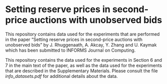 # Setting reserve prices in second-price auctions with unobserved bids
This repository contains data used for the experiments that are performed in the paper “Setting reserve prices in second-price auctions with
unobserved bids” by J. Rhuggenaath, A. Akcay, Y. Zhang and U. Kaymak which has been submitted to INFORMS Journal on Computing.

This repository contains the data used for the experiments in Section 6 and 7 in the main text of the paper, as well as the data used for the experiments that are described in the Supplementary Materials. 
Please consult the file *info_datasets.pdf* for additional details about the data.
